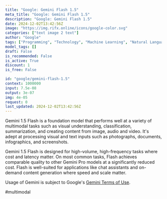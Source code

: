 ```yaml
---
title: "Google: Gemini Flash 1.5"
meta_title: "Google: Gemini Flash 1.5"
description: "Google: Gemini Flash 1.5"
date: 2024-12-02T13:42:56Z
image: "https://img.rifx.online/icons/google-color.svg"
categories: ["text image 2 text"]
author: "Google"
tags: ["Programming", "Technology", "Machine Learning", "Natural Language Processing", "Computer Vision"]
model_tags: []
draft: False
is_recommended: False
is_active: True
discount: 1
is_free: False

id: "google/gemini-flash-1.5"
context: 1000000
input: 7.5e-08
output: 3e-07
img: 4e-05
request: 0
last_updated: 2024-12-02T13:42:56Z
---
```


Gemini 1.5 Flash is a foundation model that performs well at a variety of multimodal tasks such as visual understanding, classification, summarization, and creating content from image, audio and video. It's adept at processing visual and text inputs such as photographs, documents, infographics, and screenshots.

Gemini 1.5 Flash is designed for high-volume, high-frequency tasks where cost and latency matter. On most common tasks, Flash achieves comparable quality to other Gemini Pro models at a significantly reduced cost. Flash is well-suited for applications like chat assistants and on-demand content generation where speed and scale matter.

Usage of Gemini is subject to Google's [Gemini Terms of Use](https://ai.google.dev/terms).

#multimodal


